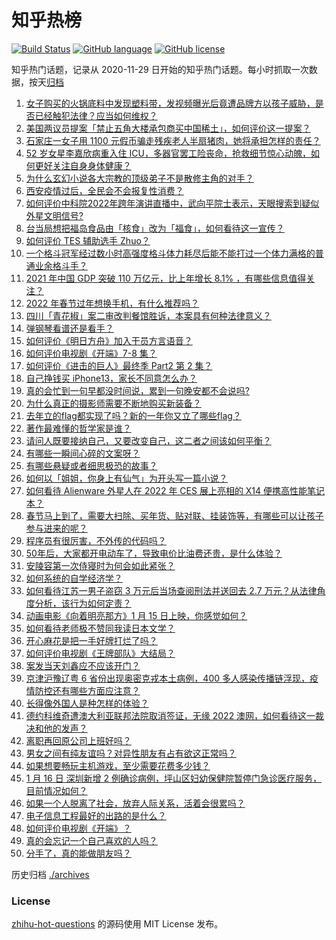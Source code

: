 # 知乎热榜
[![Build Status](https://github.com/ToWeLong/zhihu-hot-questions/workflows/CI/badge.svg)](https://github.com/ToWeLong/zhihu-hot-questions/actions)
[![GitHub language](https://img.shields.io/badge/language-golang-orange.svg)](https://golang.org/)
[![GitHub license](https://img.shields.io/github/license/ToWeLong/zhihu-hot-questions)](https://github.com/ToWeLong/zhihu-hot-questions/blob/main/LICENSE)

知乎热门话题，记录从 2020-11-29 日开始的知乎热门话题。每小时抓取一次数据，按天[归档](./archives)

<!-- BEGIN -->

1. [女子购买的火锅底料中发现塑料带，发视频曝光后竟遭品牌方以孩子威胁，是否已经触犯法律？应当如何维权？](https://www.zhihu.com/question/511841541)
1. [美国两议员提案「禁止五角大楼承包商买中国稀土」，如何评价这一提案？](https://www.zhihu.com/question/511776901)
1. [石家庄一女子用 1100 元假币骗走残疾老人半扇猪肉，她将承担怎样的责任？](https://www.zhihu.com/question/511730886)
1. [52 岁女星李嘉欣病重入住 ICU，多器官罢工险丧命，抢救细节惊心动魄，如何更好关注自身身体健康？](https://www.zhihu.com/question/511792492)
1. [为什么玄幻小说各大宗教的顶级弟子不是散修主角的对手？](https://www.zhihu.com/question/452264414)
1. [西安疫情过后，全民会不会报复性消费？](https://www.zhihu.com/question/511036710)
1. [如何评价中科院2022年跨年演讲直播中，武向平院士表示，天眼搜索到疑似外星文明信号?](https://www.zhihu.com/question/510519170)
1. [台当局想把福岛食品由「核食」改为「福食」，如何看待这一宣传？](https://www.zhihu.com/question/511910966)
1. [如何评价 TES 辅助选手 Zhuo？](https://www.zhihu.com/question/436864562)
1. [一个格斗冠军经过数小时高强度格斗体力耗尽后能不能打过一个体力满格的普通业余格斗手？](https://www.zhihu.com/question/511018005)
1. [2021 年中国 GDP 突破 110 万亿元，比上年增长 8.1% ，有哪些信息值得关注？](https://www.zhihu.com/question/511925311)
1. [2022 年春节过年想换手机，有什么推荐吗？](https://www.zhihu.com/question/506311581)
1. [四川「青花椒」案二审改判餐馆胜诉，本案具有何种法律意义？](https://www.zhihu.com/question/511366516)
1. [弹钢琴看谱还是看手？](https://www.zhihu.com/question/504473001)
1. [如何评价《明日方舟》加入干员方言语音？](https://www.zhihu.com/question/511714371)
1. [如何评价电视剧《开端》7-8 集？](https://www.zhihu.com/question/511250533)
1. [如何评价《进击的巨人》最终季 Part2 第 2 集？](https://www.zhihu.com/question/511534792)
1. [自己挣钱买 iPhone13，家长不同意怎么办？](https://www.zhihu.com/question/511095082)
1. [真的会忙到一句早都没时间说，累到一句晚安都不会说吗?](https://www.zhihu.com/question/509750020)
1. [为什么真正的摄影师需要不断地购买新装备？](https://www.zhihu.com/question/510356966)
1. [去年立的flag都实现了吗？新的一年你又立了哪些flag？](https://www.zhihu.com/question/511650320)
1. [著作最难懂的哲学家是谁？](https://www.zhihu.com/question/508376894)
1. [请问人既要接纳自己，又要改变自己，这二者之间该如何平衡？](https://www.zhihu.com/question/510931793)
1. [有哪些一瞬间心碎的文案呀？](https://www.zhihu.com/question/505332015)
1. [有哪些悬疑或者细思极恐的故事？](https://www.zhihu.com/question/311306953)
1. [如何以「姐姐，你身上有仙气」为开头写一篇小说？](https://www.zhihu.com/question/478937543)
1. [如何看待 Alienware 外星人在 2022 年 CES 展上亮相的 X14 便携高性能笔记本？](https://www.zhihu.com/question/510143940)
1. [春节马上到了，需要大扫除、买年货、贴对联、挂装饰等，有哪些可以让孩子参与进来的呢？](https://www.zhihu.com/question/511021590)
1. [程序员有很厉害，不外传的代码吗？](https://www.zhihu.com/question/511262443)
1. [50年后，大家都开电动车了，导致电价比油费还贵，是什么体验？](https://www.zhihu.com/question/508226108)
1. [安陵容第一次侍寝时为何会如此紧张？](https://www.zhihu.com/question/507031966)
1. [如何系统的自学经济学？](https://www.zhihu.com/question/26733648)
1. [如何看待江苏一男子盗窃 3 万元后当场查阅刑法并送回去 2.7 万元？从法律角度分析，该行为如何定责？](https://www.zhihu.com/question/511463396)
1. [动画电影《向着明亮那方》1 月 15 日上映，你感觉如何？](https://www.zhihu.com/question/509811471)
1. [如何看待老师极不赞同我读日本文学？](https://www.zhihu.com/question/339982118)
1. [开心麻花是把一手好牌打烂了吗？](https://www.zhihu.com/question/296780708)
1. [如何评价电视剧《王牌部队》大结局？](https://www.zhihu.com/question/511745340)
1. [案发当天刘鑫应不应该开门？](https://www.zhihu.com/question/68054983)
1. [京津沪豫辽粤 6 省份出现奥密克戎本土病例，400 多人感染传播链浮现，疫情防控还有哪些方面应注意？](https://www.zhihu.com/question/511796424)
1. [长得像外国人是种怎样的体验？](https://www.zhihu.com/question/28059111)
1. [德约科维奇遭澳大利亚联邦法院取消签证，无缘 2022 澳网，如何看待这一裁决和他的发声？](https://www.zhihu.com/question/511822620)
1. [离职再回原公司上班好吗？](https://www.zhihu.com/question/511270079)
1. [男女之间有纯友谊吗？对异性朋友有占有欲这正常吗？](https://www.zhihu.com/question/511251683)
1. [如果想要畅玩主机游戏，至少需要花费多少钱？](https://www.zhihu.com/question/510978887)
1. [1 月 16 日 深圳新增 2 例确诊病例，坪山区妇幼保健院暂停门急诊医疗服务，目前情况如何？](https://www.zhihu.com/question/511862947)
1. [如果一个人脱离了社会，放弃人际关系，活着会很累吗？](https://www.zhihu.com/question/511443327)
1. [电子信息工程最好的出路的是什么？](https://www.zhihu.com/question/492073645)
1. [如何评价电视剧《开端》？](https://www.zhihu.com/question/510965401)
1. [真的会忘记一个自己喜欢的人吗？](https://www.zhihu.com/question/511433900)
1. [分手了，真的能做朋友吗？](https://www.zhihu.com/question/504649816)

<!-- END -->

历史归档 [./archives](./archives)


### License
[zhihu-hot-questions](https://github.com/towelong/zhihu-hot-questions) 的源码使用 MIT License 发布。